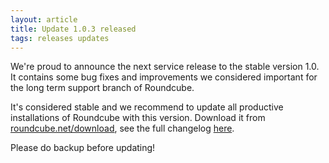 ```yaml
---
layout: article
title: Update 1.0.3 released
tags: releases updates
---
```

We're proud to announce the next service release to the stable version 1.0.
It contains some bug fixes and improvements we considered important for the
long term support branch of Roundcube.

It's considered stable and we recommend to update all productive installations
of Roundcube with this version. Download it from [roundcube.net/download](https://roundcube.net/download),
see the full changelog [here](http://trac.roundcube.net/wiki/Changelog).

Please do backup before updating!

